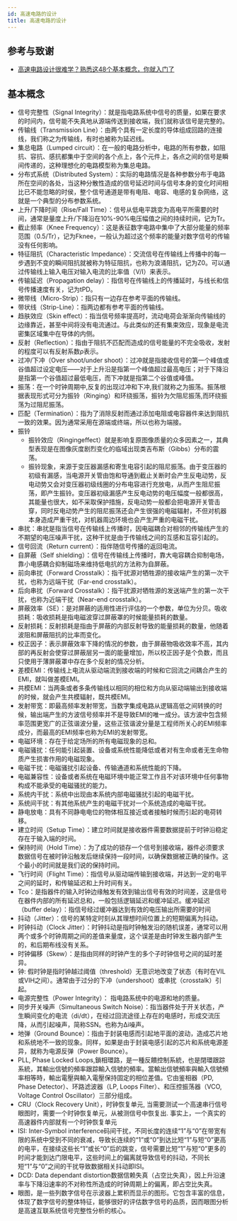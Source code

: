 ```yaml
---
id: 高速电路的设计
title: 高速电路的设计
---
```


## 参考与致谢 

- [高速电路设计很难学？熟悉这48个基本概念，你就入门了](http://murata.eetrend.com/article/2019-07/1002919.html)



## 基本概念

- 信号完整性（Signal Integrity）：就是指电路系统中信号的质量，如果在要求的时间内，信号能不失真地从源端传送到接收端，我们就称该信号是完整的。
- 传输线（Transmission Line）：由两个具有一定长度的导体组成回路的连接线，我们称之为传输线，有时也被称为延迟线。
- 集总电路（Lumped circuit）：在一般的电路分析中，电路的所有参数，如阻抗、容抗、感抗都集中于空间的各个点上，各个元件上，各点之间的信号是瞬间传递的，这种理想化的电路模型称为集总电路。
- 分布式系统（Distributed System）：实际的电路情况是各种参数分布于电路所在空间的各处，当这种分散性造成的信号延迟时间与信号本身的变化时间相比已不能忽略的时侯，整个信号通道是带有电阻、电容、电感的复杂网络，这就是一个典型的分布参数系统。
- 上升/下降时间（Rise/Fall Time）：信号从低电平跳变为高电平所需要的时间，通常是量度上升/下降沿在10%-90%电压幅值之间的持续时间，记为Tr。
- 截止频率（Knee Frequency）：这是表征数字电路中集中了大部分能量的频率范围（0.5/Tr），记为Fknee，一般认为超过这个频率的能量对数字信号的传输没有任何影响。
- 特征阻抗（Characteristic Impedance）：交流信号在传输线上传播中的每一步遇到不变的瞬间阻抗就被称为特征阻抗，也称为浪涌阻抗，记为Z0。可以通过传输线上输入电压对输入电流的比率值（V/I）来表示。
- 传输延迟（Propagation delay）：指信号在传输线上的传播延时，与线长和信号传播速度有关，记为tPD。
- 微带线（Micro-Strip）：指只有一边存在参考平面的传输线。
- 带状线（Strip-Line）：指两边都有参考平面的传输线。
- 趋肤效应（Skin effect）：指当信号频率提高时，流动电荷会渐渐向传输线的边缘靠近，甚至中间将没有电流通过。与此类似的还有集束效应，现象是电流密集区域集中在导体的内侧。
- 反射（Reflection）：指由于阻抗不匹配而造成的信号能量的不完全吸收，发射的程度可以有反射系数ρ表示。
- 过冲/下冲（Over shoot/under shoot）：过冲就是指接收信号的第一个峰值或谷值超过设定电压——对于上升沿是指第一个峰值超过最高电压；对于下降沿是指第一个谷值超过最低电压，而下冲就是指第二个谷值或峰值。
- 振荡：在一个时钟周期中,反复的出现过冲和下冲,我们就称之为振荡。振荡根据表现形式可分为振铃（Ringing）和环绕振荡，振铃为欠阻尼振荡,而环绕振荡为过阻尼振荡。
- 匹配（Termination）：指为了消除反射而通过添加电阻或电容器件来达到阻抗一致的效果。因为通常采用在源端或终端，所以也称为端接。
- 振铃
  - 振铃效应（Ringingeffect）就是影响复原图像质量的众多因素之一，其典型表现是在图像灰度剧烈变化的临域出现类吉布斯（Gibbs）分布的震荡。
  - 振铃现象，来源于变压器漏感和寄生电容引起的阻尼振荡。由于变压器的初级有漏感，当电源开关管由饱和导通到截止关断时会产生反电动势，反电动势又会对变压器初级线圈的分布电容进行充放电，从而产生阻尼振荡，即产生振铃。变压器初级漏感产生反电动势的电压幅度一般都很高，其能量也很大，如不采取保护措施，反电动势一般都会把电源开关管击穿，同时反电动势产生的阻尼振荡还会产生很强的电磁辐射，不但对机器本身造成严重干扰，对机器周边环境也会产生严重的电磁干扰。
- 串扰：串扰是指当信号在传输线上传播时，因电磁耦合对相邻的传输线产生的不期望的电压噪声干扰，这种干扰是由于传输线之间的互感和互容引起的。
- 信号回流（Return current）：指伴随信号传播的返回电流。
- 自屏蔽（Self shielding）：信号在传输线上传播时，靠大电容耦合抑制电场，靠小电感耦合抑制磁场来维持低电抗的方法称为自屏蔽。
- 前向串扰（Forward Crosstalk）：指干扰源对牺牲源的接收端产生的第一次干扰，也称为远端干扰（Far-end crosstalk）。
- 后向串扰（Forward Crosstalk）：指干扰源对牺牲源的发送端产生的第一次干扰，也称为近端干扰（Near-end crosstalk）。
- 屏蔽效率（SE）：是对屏蔽的适用性进行评估的一个参数，单位为分贝。吸收损耗：吸收损耗是指电磁波穿过屏蔽罩的时候能量损耗的数量。
- 反射损耗：反射损耗是指由于屏蔽的内部反射导致的能量损耗的数量，他随着波阻和屏蔽阻抗的比率而变化。
- 校正因子：表示屏蔽效率下降的情况的参数，由于屏蔽物吸收效率不高，其内部的再反射会使穿过屏蔽层另一面的能量增加，所以校正因子是个负数，而且只使用于薄屏蔽罩中存在多个反射的情况分析。
- 差模EMI：传输线上电流从驱动端流到接收端的时候和它回流之间耦合产生的EMI，就叫做差模EMI。
- 共模EMI：当两条或者多条传输线以相同的相位和方向从驱动端输出到接收端的时候，就会产生共模辐射，既共模EMI。
- 发射带宽：即最高频率发射带宽，当数字集成电路从逻辑高低之间转换的时候，输出端产生的方波信号频率并不是导致EMI的唯一成分。该方波中包含频率范围更宽广的正弦谐波分量，这些正弦谐波分量是工程师所关心的EMI频率成分，而最高的EMI频率也称为EMI的发射带宽。
- 电磁环境：存在于给定场所的所有电磁现象的总和。
- 电磁骚扰：任何能引起装置、设备或系统性能降低或者对有生命或者无生命物质产生损害作用的电磁现象。
- 电磁干扰：电磁骚扰引起设备、传输通道和系统性能的下降。
- 电磁兼容性：设备或者系统在电磁环境中能正常工作且不对该环境中任何事物构成不能承受的电磁骚扰的能力。
- 系统内干扰：系统中出现由本系统内部电磁骚扰引起的电磁干扰。
- 系统间干扰：有其他系统产生的电磁干扰对一个系统造成的电磁干扰。
- 静电放电：具有不同静电电位的物体相互接近或者接触时候而引起的电荷转移。
- 建立时间（Setup Time）：建立时间就是接收器件需要数据提前于时钟沿稳定存在于输入端的时间。
- 保持时间（Hold Time）：为了成功的锁存一个信号到接收端，器件必须要求数据信号在被时钟沿触发后继续保持一段时间，以确保数据被正确的操作。这个最小的时间就是我们说的保持时间。
- 飞行时间（Flight Time）：指信号从驱动端传输到接收端，并达到一定的电平之间的延时，和传输延迟和上升时间有关。
- Tco：是指器件的输入时钟边缘触发有效到输出信号有效的时间差，这是信号在器件内部的所有延迟总和，一般包括逻辑延迟和缓冲延迟。缓冲延迟（buffer delay）：指信号经过缓冲器达到有效的电压输出所需要的时间
- 抖动（Jitter）：信号的某特定时刻从其理想时间位置上的短期偏离为抖动。
- 时钟抖动（Clock Jitter）：时钟抖动是指时钟触发沿的随机误差，通常可以用两个或多个时钟周期之间的差值来量度，这个误差是由时钟发生器内部产生的，和后期布线没有关系。
- 时钟偏移（Skew）：是指由同样的时钟产生的多个子时钟信号之间的延时差异。
- 钟: 假时钟是指时钟越过阈值（threshold）无意识地改变了状态（有时在VIL 或VIH之间）。通常由于过分的下冲（undershoot）或串扰（crosstalk）引起。
- 电源完整性（Power Integrity）： 指电路系统中的电源和地的质量。
- 同步开关噪声（Simultaneous Switch Noise）：指当器件处于开关状态，产生瞬间变化的电流（di/dt），在经过回流途径上存在的电感时，形成交流压降，从而引起噪声，简称SSN。也称为Δi噪声。
- 地弹（Ground Bounce）：指由于封装电感而引起地平面的波动，造成芯片地和系统地不一致的现象。同样，如果是由于封装电感引起的芯片和系统电源差异，就称为电源反弹（Power Bounce）。
- PLL, Phase Locked Loops,鎖相環路，是一種反饋控制系統，也是閉環跟踪系統，其輸出信號的頻率跟踪輸入信號的頻率。當輸出信號頻率與輸入信號頻率相等時，輸出電壓與輸入電壓保持固定的相位差值。它由鉴相器（PD, Phase Detector）、环路滤波器（LP, Loops Filter）、和压控振荡器（VCO, Voltage Control Oscillator）三部分组成。
- CRU（Clock Recovery Unit），时钟恢复单元, 当需要测试一个高速串行信号眼图时，需要一个时钟恢复单元，从被测信号中恢复出. 事实上，一个真实的高速器件内部就有一个时钟恢复单元
- ISI: Inter-Symbol interference码间干扰，不同长度的连续“1”与“0”在带宽有限的系统中受到不同的衰减，导致长连续的“1”或“0”到达比短“1”与短“0”更高的电平，在接续这些长“1”或长“0”后的跳变，信号需要比短“1”与短“0”更多的时间才能到达门限电平，这些时间上的偏离就导致信号的抖动，不同长短“1”与“0”之间的干扰导致数据相关抖动即ISI。
- DCD: Data dependant distortion数据信赖失真（占空比失真），因上升沿速率与下降沿速率的不对称性所造成的时钟周期上的偏离，即占空比失真。
- 眼图，是一些列数字信号在示波器上累积而显示的图形。它包含丰富的信息，体现了数字信号的整体特征，能够很好的评估数字信号的品质，因而眼图分析是高速互联系统信号完整性分析的核心。

